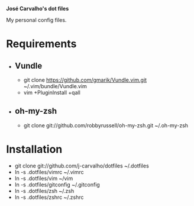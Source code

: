 **José Carvalho's dot files** 

My personal config files.

# Requirements

* ## Vundle
  * git clone https://github.com/gmarik/Vundle.vim.git ~/.vim/bundle/Vundle.vim
  * vim +PluginInstall +qall
  
* ## oh-my-zsh
  * git clone git://github.com/robbyrussell/oh-my-zsh.git ~/.oh-my-zsh


# Installation

  * git clone git://github.com/j-carvalho/dotfiles ~/.dotfiles
  * ln -s .dotfiles/vimrc ~/.vimrc
  * ln -s .dotfiles/vim ~/vim
  * ln -s .dotfiles/gitconfig ~/.gitconfig
  * ln -s .dotfiles/zsh ~/.zsh
  * ln -s .dotfiles/zshrc ~/.zshrc


